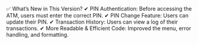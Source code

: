 ✅ What’s New in This Version?
✔ PIN Authentication: Before accessing the ATM, users must enter the correct PIN.
✔ PIN Change Feature: Users can update their PIN.
✔ Transaction History: Users can view a log of their transactions.
✔ More Readable & Efficient Code: Improved the menu, error handling, and formatting.
